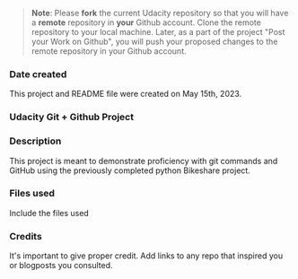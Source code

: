 >**Note**: Please **fork** the current Udacity repository so that you will have a **remote** repository in **your** Github account. Clone the remote repository to your local machine. Later, as a part of the project "Post your Work on Github", you will push your proposed changes to the remote repository in your Github account.

### Date created
This project and README file were created on May 15th, 2023.

### Udacity Git + Github Project

### Description
This project is meant to demonstrate proficiency with git commands and GitHub using the previously completed python Bikeshare project.

### Files used
Include the files used

### Credits
It's important to give proper credit. Add links to any repo that inspired you or blogposts you consulted.
